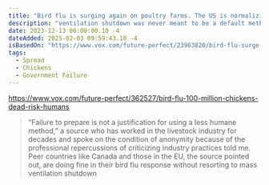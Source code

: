 ```yaml
---
title: "Bird flu is surging again on poultry farms. The US is normalizing the cruelest mass killing method to stop it."
description: "ventilation shutdown was never meant to be a default method, so emergency responders aren’t supposed to plan to use it routinely."
date: 2023-12-13 06:00:00.10 -4
dateAdded: 2025-02-03 09:59:43.10 -4
isBasedOn: "https://www.vox.com/future-perfect/23963820/bird-flu-surge-us-ventilation-shutdown-veterinarians"
tags:
  - Spread
  - Chickens
  - Government Failure
---
```


https://www.vox.com/future-perfect/362527/bird-flu-100-million-chickens-dead-risk-humans

> “Failure to prepare is not a justification for using a less humane method,” a source who has worked in the livestock industry for decades and spoke on the condition of anonymity because of the professional repercussions of criticizing industry practices told me. Peer countries like Canada and those in the EU, the source pointed out, are doing fine in their bird flu response without resorting to mass ventilation shutdown
